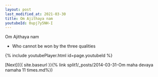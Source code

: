 ```yaml
---
layout: post
last_modified_at: 2021-03-30
title: Om Ajithaya nam
youtubeId: 0upj7y5NH-I
---
```

 
 
Om Ajithaya nam 
 
 -  Who cannot be won by the three qualities 
 
  
 
  
 
 
 
 
 
 


{% include youtubePlayer.html id=page.youtubeId %}
 
[Next]({{ site.baseurl }}{% link  split1/_posts/2014-03-31-Om maha devaya namaha 11 times.md%})
 
